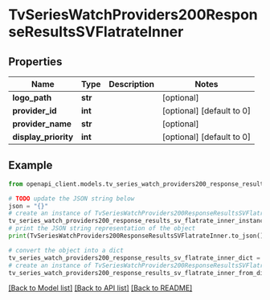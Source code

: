 # TvSeriesWatchProviders200ResponseResultsSVFlatrateInner


## Properties

Name | Type | Description | Notes
------------ | ------------- | ------------- | -------------
**logo_path** | **str** |  | [optional] 
**provider_id** | **int** |  | [optional] [default to 0]
**provider_name** | **str** |  | [optional] 
**display_priority** | **int** |  | [optional] [default to 0]

## Example

```python
from openapi_client.models.tv_series_watch_providers200_response_results_sv_flatrate_inner import TvSeriesWatchProviders200ResponseResultsSVFlatrateInner

# TODO update the JSON string below
json = "{}"
# create an instance of TvSeriesWatchProviders200ResponseResultsSVFlatrateInner from a JSON string
tv_series_watch_providers200_response_results_sv_flatrate_inner_instance = TvSeriesWatchProviders200ResponseResultsSVFlatrateInner.from_json(json)
# print the JSON string representation of the object
print(TvSeriesWatchProviders200ResponseResultsSVFlatrateInner.to_json())

# convert the object into a dict
tv_series_watch_providers200_response_results_sv_flatrate_inner_dict = tv_series_watch_providers200_response_results_sv_flatrate_inner_instance.to_dict()
# create an instance of TvSeriesWatchProviders200ResponseResultsSVFlatrateInner from a dict
tv_series_watch_providers200_response_results_sv_flatrate_inner_from_dict = TvSeriesWatchProviders200ResponseResultsSVFlatrateInner.from_dict(tv_series_watch_providers200_response_results_sv_flatrate_inner_dict)
```
[[Back to Model list]](../README.md#documentation-for-models) [[Back to API list]](../README.md#documentation-for-api-endpoints) [[Back to README]](../README.md)


